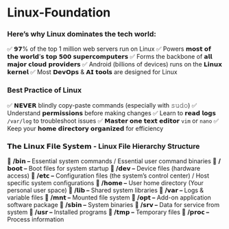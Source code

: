 # Linux-Foundation

### Here’s why Linux dominates the tech world: 

✅ 𝟵𝟳% of the top 1 million web servers run on Linux 
✅ Powers 𝗺𝗼𝘀𝘁 𝗼𝗳 𝘁𝗵𝗲 𝘄𝗼𝗿𝗹𝗱’𝘀 𝘁𝗼𝗽 𝟱𝟬𝟬 𝘀𝘂𝗽𝗲𝗿𝗰𝗼𝗺𝗽𝘂𝘁𝗲𝗿𝘀 
✅ Forms the backbone of 𝗮𝗹𝗹 𝗺𝗮𝗷𝗼𝗿 𝗰𝗹𝗼𝘂𝗱 𝗽𝗿𝗼𝘃𝗶𝗱𝗲𝗿𝘀 
✅ Android (billions of devices) runs on the 𝗟𝗶𝗻𝘂𝘅 𝗸𝗲𝗿𝗻𝗲𝗹 
✅ Most 𝗗𝗲𝘃𝗢𝗽𝘀 & 𝗔𝗜 𝘁𝗼𝗼𝗹𝘀 are designed for Linux 

### Best Practice of Linux
✅ 𝗡𝗘𝗩𝗘𝗥 blindly copy-paste commands (especially with 𝚜𝚞𝚍𝚘) 
✅ Understand 𝗽𝗲𝗿𝗺𝗶𝘀𝘀𝗶𝗼𝗻𝘀 before making changes 
✅ Learn to 𝗿𝗲𝗮𝗱 𝗹𝗼𝗴𝘀 `/var/log` to troubleshoot issues 
✅ 𝗠𝗮𝘀𝘁𝗲𝗿 𝗼𝗻𝗲 𝘁𝗲𝘅𝘁 𝗲𝗱𝗶𝘁𝗼𝗿 `vim` or `𝚗𝚊𝚗𝚘`
✅ Keep your 𝗵𝗼𝗺𝗲 𝗱𝗶𝗿𝗲𝗰𝘁𝗼𝗿𝘆 𝗼𝗿𝗴𝗮𝗻𝗶𝘇𝗲𝗱 for efficiency 

### 𝗧𝗵𝗲 𝗟𝗶𝗻𝘂𝘅 𝗙𝗶𝗹𝗲 𝗦𝘆𝘀𝘁𝗲𝗺 - Linux File Hierarchy Structure
📂 **/𝗯𝗶𝗻 –** Essential system commands / Essential user command binaries
📂 **/𝗯𝗼𝗼𝘁 –** Boot files for system startup 
📂 **/𝗱𝗲𝘃 –** Device files (hardware access) 
📂 **/𝗲𝘁𝗰 –** Configuration files (the system’s control center) / Host specific system configurations
📂 **/𝗵𝗼𝗺𝗲 –** User home directory (Your personal user space)
📂 **/𝗹𝗶𝗯 –** Shared system libraries 
📂 **/𝘃𝗮𝗿 –** Logs & variable files 
📂 **/𝗺𝗻𝘁 –** Mounted file system
📂 **/𝗼𝗽𝘁 –** Add-on application software package
📂 **/𝘀𝗯𝗶𝗻 –** System binaries
📂 **/𝘀𝗿𝘃 –** Data for service from system
📂 **/𝘂𝘀𝗿 –** Installed programs 
📂 **/𝘁𝗺𝗽 –** Temporary files 
📂 **/𝗽𝗿𝗼𝗰 –** Process information